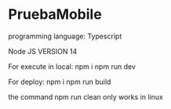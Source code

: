 # PruebaMobile

programming language: Typescript

Node JS VERSION 14

For execute in local:
 npm i
 npm run dev

For deploy:
 npm i 
 npm run build

the command npm run clean only works in linux